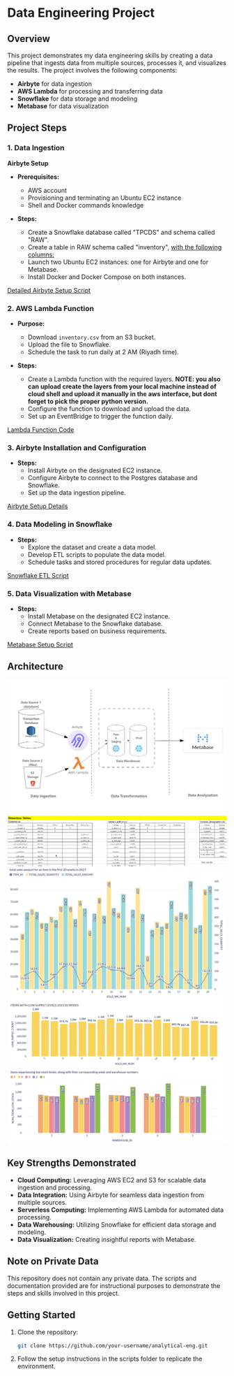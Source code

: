 # Data Engineering Project

## Overview

This project demonstrates my data engineering skills by creating a data pipeline that ingests data from multiple sources, processes it, and visualizes the results. The project involves the following components:

- **Airbyte** for data ingestion
- **AWS Lambda** for processing and transferring data
- **Snowflake** for data storage and modeling
- **Metabase** for data visualization

## Project Steps

### 1. Data Ingestion

**Airbyte Setup**

- **Prerequisites:**
  - AWS account
  - Provisioning and terminating an Ubuntu EC2 instance
  - Shell and Docker commands knowledge

- **Steps:**
  - Create a Snowflake database called "TPCDS" and schema called "RAW".
  - Create a table in RAW schema called "inventory", [with the following columns:](diagrams/inventory_table.jpg)
  - Launch two Ubuntu EC2 instances: one for Airbyte and one for Metabase.
  - Install Docker and Docker Compose on both instances.

[Detailed Airbyte Setup Script](scripts/airbyte_setup.sh)

### 2. AWS Lambda Function

- **Purpose:**
  - Download `inventory.csv` from an S3 bucket.
  - Upload the file to Snowflake.
  - Schedule the task to run daily at 2 AM (Riyadh time).

- **Steps:**
  - Create a Lambda function with the required layers. **NOTE: you also can upload create the layers from your local machine instead of cloud shell and upload it manually in the aws interface, but dont forget to pick the proper python version.**
  - Configure the function to download and upload the data.
  - Set up an EventBridge to trigger the function daily.

[Lambda Function Code](scripts/lambda_function.py)

### 3. Airbyte Installation and Configuration

- **Steps:**
  - Install Airbyte on the designated EC2 instance.
  - Configure Airbyte to connect to the Postgres database and Snowflake.
  - Set up the data ingestion pipeline.

[Airbyte Setup Details](docs/documentation.pdf)

### 4. Data Modeling in Snowflake

- **Steps:**
  - Explore the dataset and create a data model.
  - Develop ETL scripts to populate the data model.
  - Schedule tasks and stored procedures for regular data updates.

[Snowflake ETL Script](scripts/snowflake_etl.sql)

### 5. Data Visualization with Metabase

- **Steps:**
  - Install Metabase on the designated EC2 instance.
  - Connect Metabase to the Snowflake database.
  - Create reports based on business requirements.

[Metabase Setup Script](scripts/metabase_setup.sh)

## Architecture 

![Architecture Diagram](diagrams/ae_sda_full.png)
![table overview](diagrams/cs.jpg)
![Metabase chart 1](diagrams/q1.png)
![Metabase chart 2](diagrams/Q2.png)
![Metabase chart 3](diagrams/Q3.png)

## Key Strengths Demonstrated

- **Cloud Computing:** Leveraging AWS EC2 and S3 for scalable data ingestion and processing.
- **Data Integration:** Using Airbyte for seamless data ingestion from multiple sources.
- **Serverless Computing:** Implementing AWS Lambda for automated data processing.
- **Data Warehousing:** Utilizing Snowflake for efficient data storage and modeling.
- **Data Visualization:** Creating insightful reports with Metabase.

## Note on Private Data

This repository does not contain any private data. The scripts and documentation provided are for instructional purposes to demonstrate the steps and skills involved in this project.

## Getting Started

1. Clone the repository:
   ```bash
   git clone https://github.com/your-username/analytical-eng.git

2. Follow the setup instructions in the scripts folder to replicate the environment.